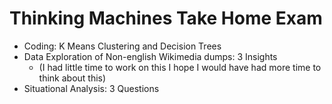 # Thinking Machines Take Home Exam
- Coding: K Means Clustering and Decision Trees
- Data Exploration of Non-english Wikimedia dumps: 3 Insights
  - (I had little time to work on this I hope I would have had more time to think about this)
- Situational Analysis: 3 Questions 
